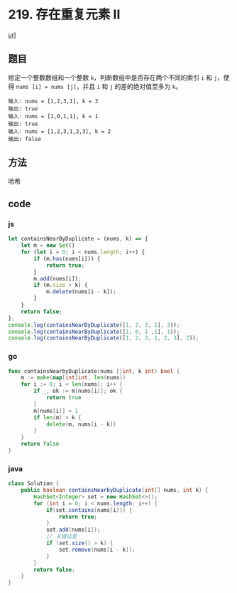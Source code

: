 # 219. 存在重复元素 II

[url](https://leetcode-cn.com/problems/contains-duplicate-ii/)


## 题目

给定一个整数数组和一个整数 `k`，判断数组中是否存在两个不同的索引 `i` 和 `j`，使得 `nums [i] = nums [j]`，并且 `i` 和 `j` 的差的绝对值至多为 `k`。

```
输入: nums = [1,2,3,1], k = 3
输出: true
输入: nums = [1,0,1,1], k = 1
输出: true
输入: nums = [1,2,3,1,2,3], k = 2
输出: false
```


## 方法

哈希

## code

### js

```js
let containsNearByDuplicate = (nums, k) => {
    let m = new Set()
    for (let i = 0; i < nums.length; i++) {
        if (m.has(nums[i])) {
            return true;
        }
        m.add(nums[i]);
        if (m.size > k) {
            m.delete(nums[i - k]);
        }
    }
    return false;
};
console.log(containsNearByDuplicate([1, 2, 3, 1], 3));
console.log(containsNearByDuplicate([1, 0, 1 ,1], 1));
console.log(containsNearByDuplicate([1, 2, 3, 1, 2, 3], 2));
```

### go

```go
func containsNearbyDuplicate(nums []int, k int) bool {
	m := make(map[int]int, len(nums))
	for i := 0; i < len(nums); i++ {
		if _, ok := m[nums[i]]; ok {
			return true
		}
		m[nums[i]] = 1
		if len(m) > k {
			delete(m, nums[i - k])
		}
	}
	return false
}
```

### java

```java
class Solution {
    public boolean containsNearbyDuplicate(int[] nums, int k) {
        HashSet<Integer> set = new HashSet<>();
        for (int i = 0; i < nums.length; i++) {
            if(set.contains(nums[i])) {
                return true;
            } 
            set.add(nums[i]);
            // 关键这里
            if (set.size() > k) {
                set.remove(nums[i - k]);
            }
        }
        return false;
    }
}
```

